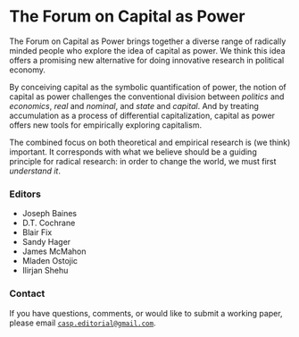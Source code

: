 <div style="max-width: 700px; margin: 0 auto;">

# The Forum on Capital as Power

The Forum on Capital as Power brings together a diverse range of radically minded people who explore the idea of capital as power. We think this idea offers a  promising new alternative for doing innovative research in political economy.

By conceiving capital as the symbolic quantification of power, the notion of capital as power challenges the conventional division between *politics* and *economics*, *real* and *nominal*, and *state* and  *capital*. And by treating accumulation as a process of differential capitalization, capital as power offers new tools for empirically exploring capitalism.

The combined focus on both theoretical and empirical research is (we think) important. It corresponds with what we believe should be a guiding principle for radical research: in order to change the world, we must first *understand it*. 

### Editors

* Joseph Baines
* D.T. Cochrane
* Blair Fix
* Sandy Hager
* James McMahon
* Mladen Ostojic 
* Ilirjan Shehu

### Contact

If you have questions, comments, or would like to submit a working paper, please email [`casp.editorial@gmail.com`](mailto:casp.editorial@gmail.com).

</div>
